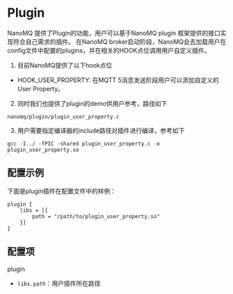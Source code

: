 # Plugin

NanoMQ 提供了Plugin的功能，用户可以基于NanoMQ plugin 框架提供的接口实现符合自己需求的插件。
在NanoMQ broker启动阶段，NanoMQ会去加载用户在config文件中配置的plugins，并在相关的HOOK点位调用用户自定义插件。

1. 目前NanoMQ提供了以下hook点位
- HOOK_USER_PROPERTY: 在MQTT 5消息发送阶段用户可以添加自定义的User Property。

2. 同时我们也提供了plugin的demo供用户参考，路径如下
```
nanomq/plugin/plugin_user_property.c
```

3. 用户需要指定编译器的include路径对插件进行编译，参考如下
```
gcc -I../ -fPIC -shared plugin_user_property.c -o plugin_user_property.so
```

## **配置示例**
下面是plugin插件在配置文件中的样例：
```hcl
plugin {
	libs = [{
		path = "/path/to/plugin_user_property.so"
	}]
}
```

## **配置项**
plugin
- `libs.path`：用户插件所在路径
